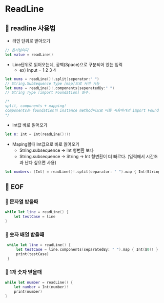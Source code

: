 # ReadLine

## 🍎 readline 사용법
- 라인 단위로 받아오기
```swift
// 옵셔널이다
let value = readLine()
```
- Line단위로 읽어오는데, 공백(Space)으로 구분되어 있는 입력
    - ex) Input = 1 2 3 4
```swift
let nums = readLine()!.split(seperator:" ")  
// String.SubSequence Type [map]으로 커버 가능
let nums = readLine()!.components(seperatedBy:" ") 
// String Type [import Foundation] 필수.

/*
split, components + mapping!
components는 foundation의 instance method이므로 이를 사용하려면 import Foundation 해주어야 한다.
*/
```
- Int값 바로 읽어오기
```swift
let n: Int = Int(readLine()!)!
```
- Maping할때 Int값으로 바로 읽어오기
    - String.subsequence -> Int 형변환 보다
    - String.subsequence -> String -> Int 형변환이 더 빠르다. (입력에서 시간초과 난다 싶으면 사용)
```swift
let numbers: [Int] = readLine()!.split(separator: " ").map { Int(String($0))! }
```

## 🍎 EOF

### 📖 문자열 받을때
```swift
while let line = readLine() {
    let testCase = line
}
```
### 📖 숫자 배열 받을때
```swift
 while let line = readLine() {
     let testCase = line.components(separatedBy: " ").map { Int($0)! }
     print(testCase)
 }
```

### 📖 1개 숫자 받을때
```swift
while let number = readLine() {
    let number = Int(number)!
    print(number)
}
```
